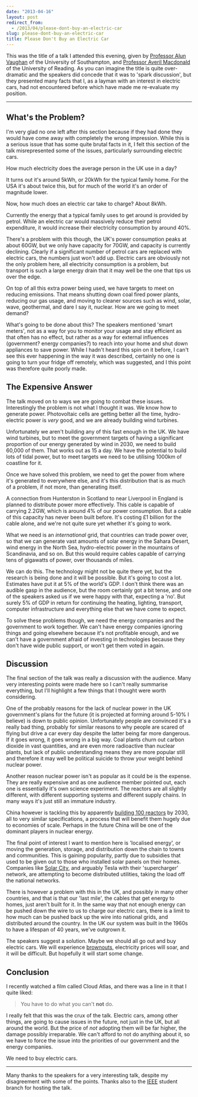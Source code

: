 ```yaml
---
date: "2013-04-16"
layout: post
redirect_from:
  - /2013/04/please-dont-buy-an-electric-car
slug: please-dont-buy-an-electric-car
title: Please Don't Buy an Electric Car
---
```


This was the title of a talk I attended this evening, given by [Professor Alun Vaughan][alunvaughan] of the University of Southampton, and [Professor Averil Macdonald][averilmacdonald] of the University of Reading. As you can imagine the title is quite over-dramatic and the speakers did concede that it was to 'spark discussion', but they presented many facts that I, as a layman with an interest in electric cars, had not encountered before which have made me re-evaluate my position.

---

## What's the Problem?

I'm very glad no one left after this section because if they had done they would have come away with completely the wrong impression. While this is a serious issue that has some quite brutal facts in it, I felt this section of the talk misrepresented some of the issues, particularly surrounding electric cars.

How much electricity does the average person in the UK use in a day?

It turns out it's around 5kWh, or 20kWh for the typical family home. For the USA it's about twice this, but for much of the world it's an order of magnitude lower.

Now, how much does an electric car take to charge? About 8kWh.

Currently the energy that a typical family uses to get around is provided by petrol. While an electric car would massively reduce their petrol expenditure, it would increase their electricity consumption by around 40%.

There's a problem with this though, the UK's power consumption peaks at about 60GW, but we only have capacity for 70GW, and capacity is currently declining. Clearly if a significant number of petrol cars are replaced with electric cars, the numbers just won't add up. Electric cars are obviously not the only problem here, all electricity consumption is a problem, but transport is such a large energy drain that it may well be the one that tips us over the edge.

On top of all this extra power being used, we have targets to meet on reducing emissions. That means shutting down coal fired power plants, reducing our gas usage, and moving to cleaner sources such as wind, solar, wave, geothermal, and dare I say it, nuclear. How are we going to meet demand?

What's going to be done about this? The speakers mentioned 'smart meters', not as a way for you to monitor your usage and stay efficient as that often has no effect, but rather as a way for external influences (government? energy companies?) to reach into your home and shut down appliances to save power. While I hadn't heard this spin on it before, I can't see this ever happening in the way it was described, certainly no one is going to turn your fridge off remotely, which was suggested, and I this point was therefore quite poorly made.

## The Expensive Answer

The talk moved on to ways we are going to combat these issues. Interestingly the problem is not what I thought it was. We know how to generate power. Photovoltaic cells are getting better all the time, hydro-electric power is _very_ good, and we are already building wind turbines.

Unfortunately we aren't building any of this fast enough in the UK. We have wind turbines, but to meet the government targets of having a significant proportion of our energy generated by wind in 2030, we need to build 60,000 of them. That works out as 15 a day. We have the potential to build lots of tidal power, but to meet targets we need to be utilising 1000km of coastline for it.

Once we have solved this problem, we need to get the power from where it's generated to everywhere else, and it's this distribution that is as much of a problem, if not more, than generating itself.

A connection from Hunterston in Scotland to near Liverpool in England is planned to distribute power more effectively. This cable is capable of carrying 2.2GW, which is around 4% of our power consumption. But a cable of this capacity has never been built before. It's costing £1 billion for the cable alone, and we're not quite sure yet whether it's going to work.

What we need is an _international_ grid, that countries can trade power over, so that we can generate vast amounts of solar energy in the Sahara Desert, wind energy in the North Sea, hydro-electric power in the mountains of Scandinavia, and so on. But this would require cables capable of carrying tens of gigawatts of power, over thousands of miles.

We can do this. The technology might not be quite there yet, but the research is being done and it will be possible. But it's going to cost a lot. Estimates have put it at 5% of the world's GDP. I don't think there was an audible gasp in the audience, but the room certainly got a bit tense, and one of the speakers asked us if we were happy with that, expecting a 'no'. But surely 5% of GDP in return for continuing the heating, lighting, transport, computer infrastructure and everything else that we have come to expect.

To solve these problems though, we need the energy companies and the government to work together. We can't have energy companies ignoring things and going elsewhere because it's not profitable enough, and we can't have a government afraid of investing in technologies because they don't have wide public support, or won't get them voted in again.

## Discussion

The final section of the talk was really a discussion with the audience. Many very interesting points were made here so I can't really summarise everything, but I'll highlight a few things that I thought were worth considering.

One of the probably reasons for the lack of nuclear power in the UK government's plans for the future (it is projected at forming around 5-10% I believe) is down to public opinion. Unfortunately people are convinced it's a really bad thing, probably for similar reasons to why people are scared of flying but drive a car every day despite the latter being far more dangerous. If it goes wrong, it goes wrong in a big way. Coal plants churn out carbon dioxide in vast quantities, and are even more radioactive than nuclear plants, but lack of public understanding means they are more popular still and therefore it may well be political suicide to throw your weight behind nuclear power.

Another reason nuclear power isn't as popular as it could be is the expense. They are really expensive and as one audience member pointed out, each one is essentially it's own science experiment. The reactors are all slightly different, with different supporting systems and different supply chains. In many ways it's just still an immature industry.

China however is tackling this by apparently [building 100 reactors][guardianreactors] by 2030, all to very similar specifications, a process that will benefit them hugely due to economies of scale. Perhaps in the future China will be one of the dominant players in nuclear energy.

The final point of interest I want to mention here is 'localised energy', or moving the generation, storage, and distribution down the chain to towns and communities. This is gaining popularity, partly due to subsidies that used to be given out to those who installed solar panels on their homes. Companies like [Solar City](http://www.solarcity.com/), and arguably Tesla with their 'supercharger' network, are attempting to become distributed utilities, taking the load off the national networks.

There is however a problem with this in the UK, and possibly in many other countries, and that is that our 'last mile', the cables that get energy to homes, just aren't built for it. In the same way that not enough energy can be pushed down the wire to us to charge our electric cars, there is a limit to how much can be pushed back up the wire into national grids, and distributed around the country. In the UK our system was built in the 1960s to have a lifespan of 40 years, we've outgrown it.

The speakers suggest a solution. Maybe we should all go out and buy electric cars. We will experience [brownouts](<http://en.wikipedia.org/wiki/Brownout_(electricity)>), electricity prices will soar, and it will be difficult. But hopefully it will start some change.

## Conclusion

I recently watched a film called Cloud Atlas, and there was a line in it that I quite liked:

> You have to do what you can't **not** do.

I really felt that this was the crux of the talk. Electric cars, among other things, are going to cause issues in the future, not just in the UK, but all around the world. But the price of _not_ adopting them will be far higher, the damage possibly irreparable. We can't afford to not do anything about it, so we have to force the issue into the priorities of our government and the energy companies.

We need to buy electric cars.

[alunvaughan]: http://www.ecs.soton.ac.uk/people/asv "Professor Alun Vaughan"
[averilmacdonald]: http://www.southampton.ac.uk/hestem/news_and_events/news/220310_prof_averil_macdonald_in_post.shtml "Professor Averil Macdonald"
[guardianreactors]: http://www.guardian.co.uk/world/2011/jun/15/china-nuclear-plants-pass-inspections "China's nuclear power plants pass safety inspections"

---

Many thanks to the speakers for a very interesting talk, despite my disagreement with some of the points. Thanks also to the [IEEE](http://www.ieee.org/) student branch for hosting the talk.
